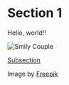 # Section 1

Hello, world!!

![Smily Couple](./image/side-view-smiley-couple-indoors.jpg)

[Subsection](./subsection.md)

Image by [Freepik](https://www.freepik.com/free-photo/side-view-smiley-couple-indoors_34129129.htm)